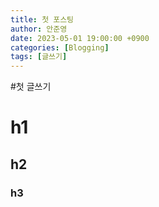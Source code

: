 ```yaml
---
title: 첫 포스팅
author: 안준영
date: 2023-05-01 19:00:00 +0900
categories: [Blogging]
tags: [글쓰기]
---
```


#첫 글쓰기

# h1
## h2
### h3
